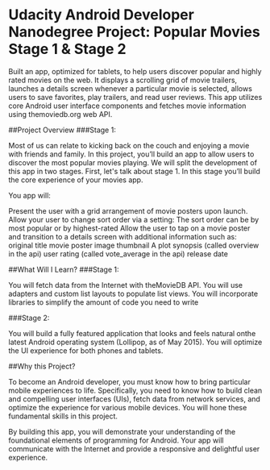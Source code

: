 # Udacity Android Developer Nanodegree Project: Popular Movies Stage 1 & Stage 2

Built an app, optimized for tablets, to help users discover popular and highly rated movies on the web.
It displays a scrolling grid of movie trailers, launches a details screen whenever a particular movie is selected,
allows users to save favorites, play trailers, and read user reviews. This app utilizes core Android user interface
components and fetches movie information using themoviedb.org web API.

##Project Overview
###Stage 1:

Most of us can relate to kicking back on the couch and enjoying a movie with friends and family. In this project, you’ll build an app to allow users to discover the most popular movies playing. We will split the development of this app in two stages. First, let's talk about stage 1. In this stage you’ll build the core experience of your movies app.

You app will:

Present the user with a grid arrangement of movie posters upon launch.
Allow your user to change sort order via a setting:
  The sort order can be by most popular or by highest-rated
Allow the user to tap on a movie poster and transition to a details screen with additional information such as:
  original title
  movie poster image thumbnail
  A plot synopsis (called overview in the api)
  user rating (called vote_average in the api)
  release date

##What Will I Learn?
###Stage 1:

You will fetch data from the Internet with theMovieDB API.
You will use adapters and custom list layouts to populate list views.
You will incorporate libraries to simplify the amount of code you need to write

###Stage 2:

You will build a fully featured application that looks and feels natural onthe latest
Android operating system (Lollipop, as of May 2015).
You will optimize the UI experience for both phones and tablets.

##Why this Project?

To become an Android developer, you must know how to bring particular mobile experiences to life.
Specifically, you need to know how to build clean and compelling user interfaces (UIs),
fetch data from network services, and optimize the experience for various mobile devices.
You will hone these fundamental skills in this project.

By building this app, you will demonstrate your understanding of the foundational elements of programming for Android.
Your app will communicate with the Internet and provide a responsive and delightful user experience.
